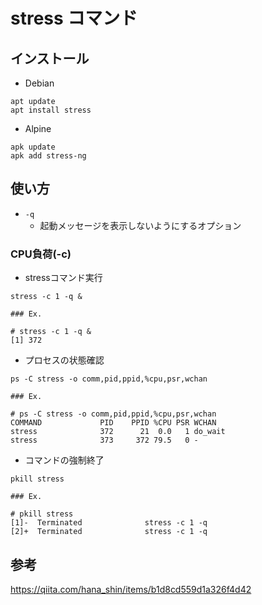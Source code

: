 # stress コマンド

## インストール

+ Debian

```
apt update
apt install stress
```

+ Alpine

```
apk update
apk add stress-ng
```

## 使い方

+ `-q`
    + 起動メッセージを表示しないようにするオプション

### CPU負荷(-c)

+ stressコマンド実行

```
stress -c 1 -q &
```
```
### Ex.

# stress -c 1 -q &
[1] 372
```


+ プロセスの状態確認

```
ps -C stress -o comm,pid,ppid,%cpu,psr,wchan
```
```
### Ex.

# ps -C stress -o comm,pid,ppid,%cpu,psr,wchan
COMMAND             PID    PPID %CPU PSR WCHAN
stress              372      21  0.0   1 do_wait
stress              373     372 79.5   0 -
```

+ コマンドの強制終了

```
pkill stress
```
```
### Ex.

# pkill stress
[1]-  Terminated              stress -c 1 -q
[2]+  Terminated              stress -c 1 -q
```

## 参考

https://qiita.com/hana_shin/items/b1d8cd559d1a326f4d42
